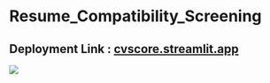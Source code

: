 # Resume_Compatibility_Screening

## Deployment Link : <a href = "https://cvscore.streamlit.app" target = "_blank"> cvscore.streamlit.app </a>
<img src = 'https://raw.githubusercontent.com/TheSnehaSharma/Resume_Compatibility_Screening/refs/heads/main/media/Screenshot%202025-05-01%20150454.png'>
